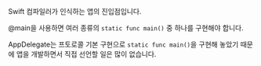 Swift 컴파일러가 인식하는 앱의 진입점입니다.

@main을 사용하면 여러 종류의 `static func main()` 중 하나를 구현해야 합니다.

AppDelegate는 프토로콜 기본 구현으로 `static func main()`을 구현해 놓았기 때문에 앱을 개발하면서 직접 선언할 일은 많이 없습니다.
